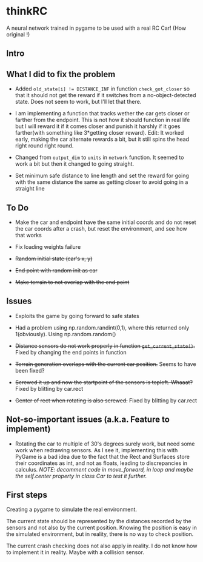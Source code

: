 # thinkRC
A neural network trained in pygame to be used with a real RC Car! (How original !)
## Intro


## What I did to fix the problem

* Added `old_state[i] != DISTANCE_INF` in function `check_got_closer` so that
it should not get the reward if it switches from a no-object-detected state.
Does not seem to work, but I'll let that there.

* I am implementing a function that tracks wether the car gets closer or farther
from the endpoint. This is not how it should function in real life but I will reward
it if it comes closer and punish it harshly if it goes farther(with something like
3*getting closer reward). Edit: It worked early, making the car alternate rewards
a bit, but it still spins the head right round right round.

* Changed from `output_dim` to `units` in `network` function. It seemed to work 
a bit but then it changed to going straight.

* Set minimum safe distance to line length and set the reward for going with the same
distance the same as getting closer to avoid going in a straight line


## To Do

* Make the car and endpoint have the same initial coords and
do not reset the car coords after a crash, but reset the environment,
and see how that works

* Fix loading weights failure

* ~~Random initial state (car's x, y)~~

* ~~End point with random init as car~~

* ~~Make terrain to not overlap with the end point~~

## Issues

* Exploits the game by going forward to safe states

* Had a problem using np.random.randint(0,1), where this returned only 1(obviously).
Using np.random.random()

* ~~Distance sensors do not work properly in function `get_current_state()`.~~ Fixed by changing the end points in function 

* ~~Terrain generation overlaps with the current car position.~~ Seems to have been fixed?

* ~~Screwed it up and now the startpoint of the sensors is topleft. Whaaat?~~ Fixed by blitting by car.rect

* ~~Center of rect when rotating is also screwed.~~ Fixed by blitting by car.rect

## Not-so-important issues (a.k.a. Feature to implement)
* Rotating the car to multiple of 30's degrees surely work, but need 
some work when redrawing sensors. As I see it, implementing this with PyGame
is a bad idea due to the fact that the Rect and Surfaces store their coordinates as
int, and not as floats, leading to discrepancies in calculus. *NOTE: decomment code in move_forward, in loop and 
maybe the self.center property in class Car to test it further.*

## First steps
Creating a pygame to simulate the real environment.

The current state should be represented by the distances recorded by the sensors
and not also by the current position. Knowing the position is easy in the simulated
environment, but in reality, there is no way to check position. 

The current crash checking does not also apply in reality. I do not know how to
implement it in reality. Maybe with a collision sensor. 
